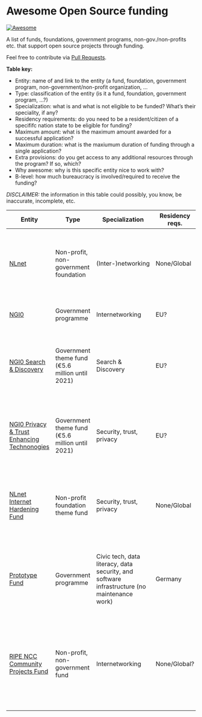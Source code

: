 # Awesome Open Source funding

[![Awesome](https://awesome.re/badge-flat2.svg)](https://awesome.re)

A list of funds, foundations, government programs, non-gov./non-profits etc. that support open source projects through funding.

Feel free to contribute via [Pull Requests](https://github.com/eugeneia/awesome-open-source-funding/pulls).

**Table key:**

 - Entity: name of and link to the entity (a fund, foundation, government program, non-government/non-profit organization, ...
 - Type: classification of the entity (is it a fund, foundation, government program, ...?)
 - Specialization: what is and what is not eligible to be funded? What’s their speciality, if any?
 - Residency requirements: do you need to be a resident/citizen of a specififc nation state to be eligible for funding?
 - Maximum amount: what is the maximum amount awarded for a successful application?
 - Maximum duration: what is the maxiumum duration of funding through a single application?
 - Extra provisions: do you get access to any additional resources through the program? If so, which?
 - Why awesome: why is this specific entity nice to work with?
 - B-level: how much bureaucracy is involved/required to receive the funding?
 
 *DISCLAIMER:* the information in this table could possibly, you know, be inaccurate, incomplete, etc.

| Entity  | Type | Specialization | Residency reqs. | Max. amount | Max. duration | Extra provisions | B-level | Why awesome? |
| ------- | ---- | -------------- | --------------- | ----------- | ------------- | ---------------- | ------- | ------------ |
| [NLnet](https://nlnet.nl/) | Non-profit, non-government foundation | (Inter-)networking | None/Global | Varies? | NA | NA | Almost none: simple project plan; ~one email per milestone; ~one initital call | Nice people, friction-less, hard on human empowerment
| [NGI0](https://ngi.eu/) | Government programme | Internetworking | EU? | NA | NA | ??? | ??? | **Big** fund for open source,  proxied though NLnet
| [NGI0 Search & Discovery](https://nlnet.nl/discovery/) | Government theme fund (€5.6 million until 2021)| Search & Discovery | EU? | €50,000 | ??? | Access to legal, security, i8n, a11y, (and more?) experts | Almost none: simple project plan; ~one email per milestone; ~one initital call | "How do we make sure that the core human values we hold high as society are strenghtened [...]?"
| [NGI0 Privacy & Trust Enhancing Technonogies](https://nlnet.nl/PET/) | Government theme fund (€5.6 million until 2021)| Security, trust, privacy | EU? | €50,000 | ??? | Access to legal, security, i8n, a11y, (and more?) experts | Almost none: simple project plan; ~one email per milestone; ~one initital call | "aimed at providing people with new instruments that allow them more agency"
| [NLnet Internet Hardening Fund](https://nlnet.nl/internethardening/) | Non-profit foundation theme fund | Security, trust, privacy | None/Global | €50,000 | ??? | Access to legal, security, i8n, a11y, (and more?) experts | Almost none: simple project plan; ~one email per milestone; ~one initital call | "aimed at funding [the Internet’s] defense - its security, reliability, scalability"
| [Prototype Fund](https://prototypefund.de) | Government programme | Civic tech, data literacy, data security, and software infrastructure (no maintenance work) | Germany | €47,500 | 6 mo. | Help with formal application, (alumni) network | Requires formal application to national agency, quarterly status reports and payments | Nice people, invite-based community chat
| [RIPE NCC Community Projects Fund](https://www.ripe.net/support/cpf) | Non-profit, non-government fund | Internetworking | None/Global? | €250,000 | 1 yr. | ??? | ??? | "support projects of value to the operation and resilience of the Internet", multi-national (RIPE service region), supports project maintenance?"
